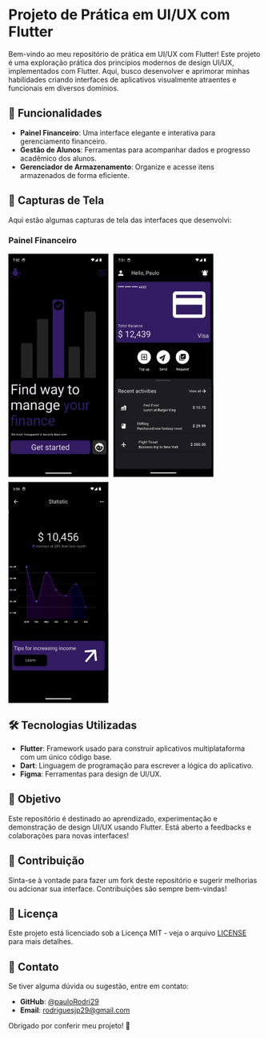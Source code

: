 # Projeto de Prática em UI/UX com Flutter

Bem-vindo ao meu repositório de prática em UI/UX com Flutter! Este projeto é uma exploração prática dos princípios modernos de design UI/UX, implementados com Flutter. Aqui, busco desenvolver e aprimorar minhas habilidades criando interfaces de aplicativos visualmente atraentes e funcionais em diversos domínios.

## 🚀 Funcionalidades

- **Painel Financeiro**: Uma interface elegante e interativa para gerenciamento financeiro.
- **Gestão de Alunos**: Ferramentas para acompanhar dados e progresso acadêmico dos alunos.
- **Gerenciador de Armazenamento**: Organize e acesse itens armazenados de forma eficiente.

## 📸 Capturas de Tela

Aqui estão algumas capturas de tela das interfaces que desenvolvi:

### Painel Financeiro
<div style="display: flex; flex-wrap: wrap; gap: 10px;">

<img src="assets/screenshot/finance/screen_login.png" alt="Finance" width="200">
<img src="assets/screenshot/finance/screen_home.png" alt="Finance" width="200">
<img src="assets/screenshot/finance/screen_stastic.png" alt="Finance" width="200">

</div>

## 🛠️ Tecnologias Utilizadas

- **Flutter**: Framework usado para construir aplicativos multiplataforma com um único código base.
- **Dart**: Linguagem de programação para escrever a lógica do aplicativo.
- **Figma**: Ferramentas para design de UI/UX.

## 🌟 Objetivo

Este repositório é destinado ao aprendizado, experimentação e demonstração de design UI/UX usando Flutter. Está aberto a feedbacks e colaborações para novas interfaces!

## 🤝 Contribuição

Sinta-se à vontade para fazer um fork deste repositório e sugerir melhorias ou adcionar sua interface. Contribuições são sempre bem-vindas!

## 📄 Licença

Este projeto está licenciado sob a Licença MIT - veja o arquivo [LICENSE](LICENSE) para mais detalhes.

## 💬 Contato

Se tiver alguma dúvida ou sugestão, entre em contato:

- **GitHub**: [@pauloRodri29](https://github.com/pauloRodri29)
- **Email**: [rodriguesjp29@gmail.com](mailto:rodriguesjp29@gmail.com)

Obrigado por conferir meu projeto! 🚀
